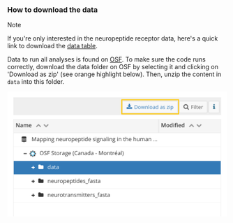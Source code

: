 ### How to download the data

> [!NOTE]
> If you're only interested in the neuropeptide receptor data, here's a quick link to download the [data table](https://osf.io/download/k38zu/).

Data to run all analyses is found on [OSF](https://osf.io/4rsz9/). To make sure the code runs correctly, download the data folder on OSF by selecting it and clicking on 'Download as zip' (see orange highlight below). Then, unzip the content in `data` into this folder.

![Download button on OSF](osf.png)
